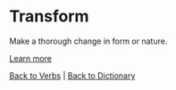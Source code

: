 # Transform

Make a thorough change in form or nature.

[Learn more](https://en.wiktionary.org/wiki/transform)

[Back to Verbs](Verbs.md) | [Back to Dictionary](../dictionary.md)
